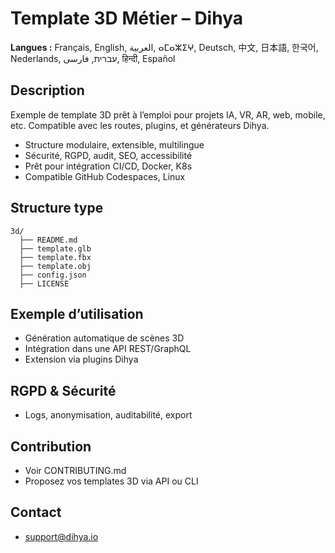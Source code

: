 # Template 3D Métier – Dihya

**Langues :** Français, English, العربية, ⴰⵎⴰⵣⵉⵖ, Deutsch, 中文, 日本語, 한국어, Nederlands, עברית, فارسی, हिन्दी, Español

## Description
Exemple de template 3D prêt à l’emploi pour projets IA, VR, AR, web, mobile, etc. Compatible avec les routes, plugins, et générateurs Dihya.

- Structure modulaire, extensible, multilingue
- Sécurité, RGPD, audit, SEO, accessibilité
- Prêt pour intégration CI/CD, Docker, K8s
- Compatible GitHub Codespaces, Linux

## Structure type
```
3d/
  ├── README.md
  ├── template.glb
  ├── template.fbx
  ├── template.obj
  ├── config.json
  ├── LICENSE
```

## Exemple d’utilisation
- Génération automatique de scènes 3D
- Intégration dans une API REST/GraphQL
- Extension via plugins Dihya

## RGPD & Sécurité
- Logs, anonymisation, auditabilité, export

## Contribution
- Voir CONTRIBUTING.md
- Proposez vos templates 3D via API ou CLI

## Contact
- support@dihya.io
